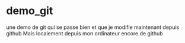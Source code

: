 # demo_git
une demo de git qui se passe bien
et que je modifie  maintenant depuis github
Mais localement depuis mon ordinateur
encore de github
